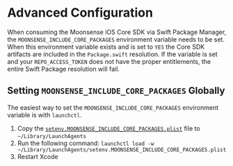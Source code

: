 # Advanced Configuration

When consuming the Moonsense iOS Core SDK via Swift Package Manager, the `MOONSENSE_INCLUDE_CORE_PACKAGES` environment variable needs to be set. When this environment variable exists and is set to `YES` the Core SDK artifacts are included in the `Package.swift` resolution. If the variable is set and your `REPO_ACCESS_TOKEN` does not have the proper entitlements, the entire Swift Package resolution will fail.

## Setting `MOONSENSE_INCLUDE_CORE_PACKAGES` Globally

The easiest way to set the `MOONSENSE_INCLUDE_CORE_PACKAGES` environment variable is with `launchctl`.

1. Copy the [`setenv.MOONSENSE_INCLUDE_CORE_PACKAGES.plist`](setenv.MOONSENSE_INCLUDE_CORE_PACKAGES.plist) file to `~/Library/LaunchAgents`
2. Run the following command: `launchctl load -w ~/Library/LaunchAgents/setenv.MOONSENSE_INCLUDE_CORE_PACKAGES.plist`
3. Restart Xcode

